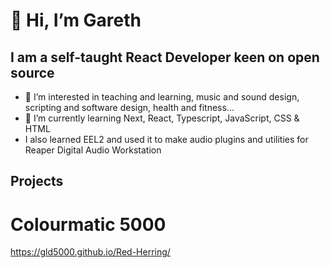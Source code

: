 # 👋 Hi, I’m Gareth
## I am a self-taught React Developer keen on open source

- 👀 I’m interested in teaching and learning, music and sound design, scripting and software design, health and fitness...
- 🌱 I’m currently learning Next, React, Typescript, JavaScript, CSS & HTML
- I also learned EEL2 and used it to make audio plugins and utilities for Reaper Digital Audio Workstation

## Projects

# Colourmatic 5000 
https://gld5000.github.io/Red-Herring/
